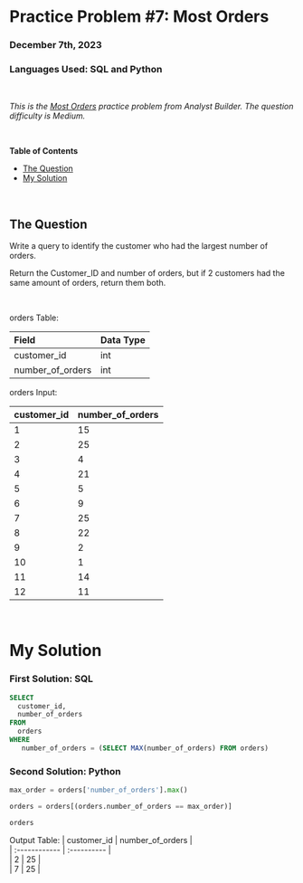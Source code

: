 # **Practice Problem #7: Most Orders**
### December 7th, 2023
### Languages Used: SQL and Python

<br>

*This is the [Most Orders](https://www.analystbuilder.com/questions/most-orders-lPUKT) practice problem from Analyst Builder. The question difficulty is Medium.*

<br>

**Table of Contents**

-   [The Question](#the-question)
-   [My Solution](#my-solution)
  
<br>

## The Question

Write a query to identify the customer who had the largest number of orders.

Return the Customer_ID and number of orders, but if 2 customers had the same amount of orders, return them both.

<br>

orders Table:

| Field                 | Data Type         | 
| :----------------     | :----------       | 
| customer_id           | int               | 
| number_of_orders      | int               |


orders Input:

| customer_id    | number_of_orders |                                               
| :------------  | :----------      |                                                      
| 1	             | 15               |   
| 2	             | 25               |            
| 3	             | 4                |
| 4	             | 21               | 
| 5	             | 5                | 
| 6	             | 9                |
| 7	             | 25               |    
| 8	             | 22               |   
| 9	             | 2                |            
| 10	           | 1                |
| 11	           | 14               | 
| 12	           | 11               |    
                    

<br>

# My Solution

### First Solution: SQL

``` SQL
SELECT 
  customer_id,
  number_of_orders
FROM 
  orders
WHERE
   number_of_orders = (SELECT MAX(number_of_orders) FROM orders)
```

### Second Solution: Python

``` Python
max_order = orders['number_of_orders'].max()

orders = orders[(orders.number_of_orders == max_order)]

orders
```

Output Table:
| customer_id    | number_of_orders  |                                               
| :------------  | :----------       |                                                      
| 2   	         | 25                |   
| 7   	         | 25                |             
  
